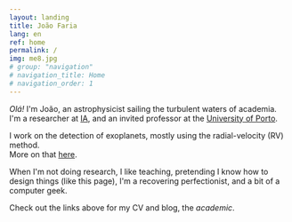 ```yaml
---
layout: landing
title: João Faria
lang: en
ref: home
permalink: /
img: me8.jpg
# group: "navigation"
# navigation_title: Home
# navigation_order: 1
---
```



*Olá!* 
I'm João, an astrophysicist sailing the turbulent waters of academia.  
I'm a researcher at [IA](http://www.iastro.pt),
and an invited professor at the [University of Porto](https://sigarra.up.pt/fcup/en).
<!-- {: style="text-align: center"} -->


I work on the detection of exoplanets, 
mostly using the radial-velocity (RV) method.  
More on that [here]({{site.baseurl}}/research).  

<!-- During my PhD, I was in charge of an RV survey of metal-poor stars, 
trying to estimate the occurrence rate of low-mass planets 
around low metallicity stars.  
I found a planet occurrence rate smaller than that of solar-metallicity stars, 
which means that the famous giant planet - metallicity correlation
extends to the population of low-mass planets. -->

When I'm not doing research, I like teaching, 
pretending I know how to design things (like this page), 
I'm a recovering perfectionist, and a bit of a computer geek.

Check out the links above for my CV and blog, the _academic_.
